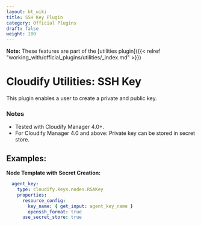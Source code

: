 ```yaml
---
layout: bt_wiki
title: SSH Key Plugin
category: Official Plugins
draft: false
weight: 100
---
```


**Note:** These features are part of the [utilities plugin]({{< relref "working_with/official_plugins/utilities/_index.md" >}})

# Cloudify Utilities: SSH Key

This plugin enables a user to create a private and public key.

### Notes

- Tested with Cloudify Manager 4.0+.
- For Cloudify Manager 4.0 and above: Private key can be stored in secret store.

## Examples:

**Node Template with Secret Creation:**

```yaml
  agent_key:
    type: cloudify.keys.nodes.RSAKey
    properties:
      resource_config:
        key_name: { get_input: agent_key_name }
        openssh_format: true
      use_secret_store: true
```
